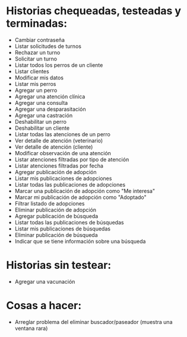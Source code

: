 # Historias chequeadas, testeadas y terminadas:

-   Cambiar contraseña
-   Listar solicitudes de turnos
-   Rechazar un turno
-   Solicitar un turno
-   Listar todos los perros de un cliente
-   Listar clientes
-   Modificar mis datos
-   Listar mis perros
-   Agregar un perro
-   Agregar una atención clínica
-   Agregar una consulta
-   Agregar una desparasitación
-   Agregar una castración
-   Deshabilitar un perro
-   Deshabilitar un cliente
-   Listar todas las atenciones de un perro
-   Ver detalle de atención (veterinario)
-   Ver detalle de atención (cliente)
-   Modificar observación de una atención
-   Listar atenciones filtradas por tipo de atención
-   Listar atenciones filtradas por fecha
-   Agregar publicación de adopción
-   Listar mis publicaciones de adopciones
-   Listar todas las publicaciones de adopciones
-   Marcar una publicación de adopción como "Me interesa"
-   Marcar mi publicación de adopción como "Adoptado"
-   Filtrar listado de adopciones
-   Eliminar publicación de adopción
-   Agregar publicación de búsqueda
-   Listar todas las publicaciones de búsquedas
-   Listar mis publicaciones de búsquedas
-   Eliminar publicación de búsqueda
-   Indicar que se tiene información sobre una búsqueda

# Historias sin testear:

-   Agregar una vacunación

# Cosas a hacer:

-   Arreglar problema del eliminar buscador/paseador (muestra una ventana rara)
